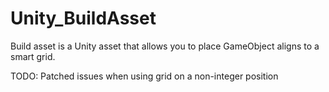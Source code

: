 # Unity_BuildAsset

Build asset is a Unity asset that allows you to place GameObject aligns to a smart grid.


TODO: Patched issues when using grid on a non-integer position